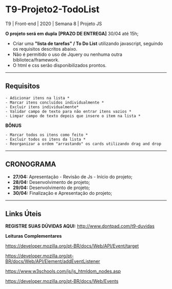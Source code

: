 # T9-Projeto2-TodoList
T9 | Front-end | 2020 | Semana 8 | Projeto JS

**O projeto será em dupla**
**[PRAZO DE ENTREGA]** 30/04 até 15h;

- Criar uma **"lista de tarefas" / To Do List** utilizando javascript, seguindo os requisitos descritos abaixo.
- Não é permitido o uso de Jquery ou nenhuma outra biblioteca/framework.
- O html e css serão disponibilizados prontos.
--------------

## Requisitos
    - Adicionar itens na lista *
    - Marcar itens concluídos individualmente *
    - Excluir itens individualmente*
    - Validar campo de texto para não entrar itens vazios *
    - Limpar campo de texto depois que insere o item na lista *

**BÔNUS**

    - Marcar todos os itens como feito *
    - Excluir todos os itens da lista *
    - Reorganizar a ordem "arrastando" os cards utilizando drag and drop

--------------

## CRONOGRAMA
- **27/04:** Apresentação - Revisão de Js - Início do projeto;
- **28/04:** Desenvolvimento de projeto;
- **29/04:** Desenvolvimento de projeto;
- **30/04:** Finalização e Apresentação do projeto;

--------------
## Links Úteis
**REGISTRE SUAS DÚVIDAS AQUI:**
http://www.dontpad.com/t9-duvidas

**Leituras Complementares**

https://developer.mozilla.org/pt-BR/docs/Web/API/Event/target

https://developer.mozilla.org/pt-BR/docs/Web/API/Element/addEventListener

https://www.w3schools.com/js/js_htmldom_nodes.asp

https://developer.mozilla.org/pt-BR/docs/Web/Events

